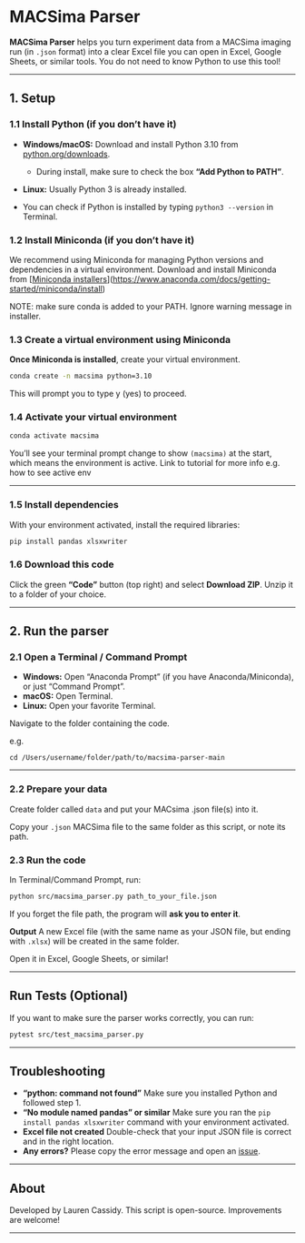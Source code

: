 # MACSima Parser

**MACSima Parser** helps you turn experiment data from a MACSima imaging run (in `.json` format) into a clear Excel file you can open in Excel, Google Sheets, or similar tools.
You do not need to know Python to use this tool!

---

## 1. Setup

### 1.1 Install Python (if you don’t have it)

* **Windows/macOS:** Download and install Python 3.10 from [python.org/downloads](https://www.python.org/downloads/release/python-3100/).

  * During install, make sure to check the box **“Add Python to PATH”**.
* **Linux:** Usually Python 3 is already installed.
* You can check if Python is installed by typing `python3 --version` in Terminal.

### 1.2 Install Miniconda (if you don’t have it)

We recommend using Miniconda for managing Python versions and dependencies in a virtual environment. Download and install Miniconda from [[Miniconda installers](https://docs.conda.io/en/latest/miniconda.html)](https://www.anaconda.com/docs/getting-started/miniconda/install)

NOTE: make sure conda is added to your PATH. Ignore warning message in installer.

### 1.3 Create a virtual environment using Miniconda 

**Once Miniconda is installed**, create your virtual environment.

```sh
conda create -n macsima python=3.10
```
This will prompt you to type y (yes) to proceed.
### 1.4 Activate your virtual environment

```sh
conda activate macsima
```

You’ll see your terminal prompt change to show `(macsima)` at the start, which means the environment is active.
Link to tutorial for more info e.g. how to see active env

---

### 1.5 Install dependencies

With your environment activated, install the required libraries:

```sh
pip install pandas xlsxwriter
```

### 1.6 Download this code

Click the green **“Code”** button (top right) and select **Download ZIP**.
Unzip it to a folder of your choice.

---

## 2. Run the parser

### 2.1 Open a Terminal / Command Prompt

* **Windows:** Open “Anaconda Prompt” (if you have Anaconda/Miniconda), or just “Command Prompt”.
* **macOS:** Open Terminal.
* **Linux:** Open your favorite Terminal.

Navigate to the folder containing the code. 

e.g.
```
cd /Users/username/folder/path/to/macsima-parser-main
```

---

### 2.2 Prepare your data

Create folder called `data` and put your MACsima .json file(s) into it.

Copy your `.json` MACSima file to the same folder as this script, or note its path.

### 2.3 Run the code

In Terminal/Command Prompt, run:

```sh
python src/macsima_parser.py path_to_your_file.json
```

If you forget the file path, the program will **ask you to enter it**.

**Output**
A new Excel file (with the same name as your JSON file, but ending with `.xlsx`) will be created in the same folder.

Open it in Excel, Google Sheets, or similar!

---

## Run Tests (Optional)

If you want to make sure the parser works correctly, you can run:

```sh
pytest src/test_macsima_parser.py
```

---

## Troubleshooting

* **“python: command not found”**
  Make sure you installed Python and followed step 1.
* **“No module named pandas” or similar**
  Make sure you ran the `pip install pandas xlsxwriter` command with your environment activated.
* **Excel file not created**
  Double-check that your input JSON file is correct and in the right location.
* **Any errors?**
  Please copy the error message and open an [issue](https://github.com/lmcassidy/macsima-parser/issues).

---

## About

Developed by Lauren Cassidy.
This script is open-source. Improvements are welcome!

---
